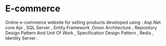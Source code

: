 # E-commerce
Online e-commerce website for selling products developed using : Asp.Net core Api , SQL Server , Entity Framework ,Onion Architecture , Repository Design Pattern And Unit Of Work , Specification Design Pattern , Redis , Identity Server .
